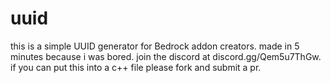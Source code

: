 # uuid
this is a simple UUID generator for Bedrock addon creators.
made in 5 minutes because i was bored.
join the discord at discord.gg/Qem5u7ThGw.
if you can put this into a c++ file please fork and submit a pr.
